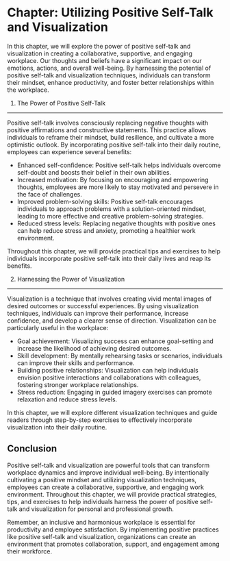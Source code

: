 Chapter: Utilizing Positive Self-Talk and Visualization
=======================================================

In this chapter, we will explore the power of positive self-talk and visualization in creating a collaborative, supportive, and engaging workplace. Our thoughts and beliefs have a significant impact on our emotions, actions, and overall well-being. By harnessing the potential of positive self-talk and visualization techniques, individuals can transform their mindset, enhance productivity, and foster better relationships within the workplace.

1. The Power of Positive Self-Talk
----------------------------------

Positive self-talk involves consciously replacing negative thoughts with positive affirmations and constructive statements. This practice allows individuals to reframe their mindset, build resilience, and cultivate a more optimistic outlook. By incorporating positive self-talk into their daily routine, employees can experience several benefits:

* Enhanced self-confidence: Positive self-talk helps individuals overcome self-doubt and boosts their belief in their own abilities.
* Increased motivation: By focusing on encouraging and empowering thoughts, employees are more likely to stay motivated and persevere in the face of challenges.
* Improved problem-solving skills: Positive self-talk encourages individuals to approach problems with a solution-oriented mindset, leading to more effective and creative problem-solving strategies.
* Reduced stress levels: Replacing negative thoughts with positive ones can help reduce stress and anxiety, promoting a healthier work environment.

Throughout this chapter, we will provide practical tips and exercises to help individuals incorporate positive self-talk into their daily lives and reap its benefits.

2. Harnessing the Power of Visualization
----------------------------------------

Visualization is a technique that involves creating vivid mental images of desired outcomes or successful experiences. By using visualization techniques, individuals can improve their performance, increase confidence, and develop a clearer sense of direction. Visualization can be particularly useful in the workplace:

* Goal achievement: Visualizing success can enhance goal-setting and increase the likelihood of achieving desired outcomes.
* Skill development: By mentally rehearsing tasks or scenarios, individuals can improve their skills and performance.
* Building positive relationships: Visualization can help individuals envision positive interactions and collaborations with colleagues, fostering stronger workplace relationships.
* Stress reduction: Engaging in guided imagery exercises can promote relaxation and reduce stress levels.

In this chapter, we will explore different visualization techniques and guide readers through step-by-step exercises to effectively incorporate visualization into their daily routine.

Conclusion
----------

Positive self-talk and visualization are powerful tools that can transform workplace dynamics and improve individual well-being. By intentionally cultivating a positive mindset and utilizing visualization techniques, employees can create a collaborative, supportive, and engaging work environment. Throughout this chapter, we will provide practical strategies, tips, and exercises to help individuals harness the power of positive self-talk and visualization for personal and professional growth.

Remember, an inclusive and harmonious workplace is essential for productivity and employee satisfaction. By implementing positive practices like positive self-talk and visualization, organizations can create an environment that promotes collaboration, support, and engagement among their workforce.
